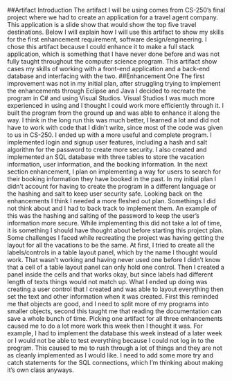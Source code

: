 ##Artifact Introduction
  The artifact I will be using comes from CS-250’s final project where we had to create an application for a travel agent company. This application is a slide show that would show the top five travel destinations. Below I will explain how I will use this artifact to show my skills for the first enhancement requirement, software design/engineering. I chose this artifact because I could enhance it to make a full stack application, which is something that I have never done before and was not fully taught throughout the computer science program. This artifact show cases my skills of working with a front-end application and a back-end database and interfacing with the two. 
##Enhancement One
  The first improvement was not in my initial plan, after struggling trying to implement the enhancements through Eclipse and Java I decided to recreate the program in C# and using Visual Studios. Visual Studios I was much more experienced in using and I thought I could work more efficiently through it. I built the program from the ground up and was able to enhance it along the way. I think in the long run this was much better, I learned a lot and did not have to work with code that I didn’t write, since most of the code was given to us in CS-250.
  I ended up with a more useful and complete program. I implemented login and signup user features, including a hash and salt algorithm for the password to create more security. I also created and implemented an SQL database with three tables to store the vacation information, user information, and the booking information. In the next section enhancement, I plan on implementing a way for users to search for their booking information they have booked in the past. In my initial plan I didn’t account for having to create the program in a different language or the hashing and salt to keep user security safe. 
	Looking back on the enhancements I think I needed a more fleshed out plan. Somethings I did not think about and I had to back track to implement them. An example of this was the hashing and salting of the password to keep the user’s information more secure. While implementing this did not take a lot of time, it is something I should have thought about before starting this project plan. Some challenges I faced while recreating the project was having getting the layout for all the vacations to be the same. At first, I tried to create all the labels/controls in a table layout panel, which by the name I thought would work. That wasn’t working and having never used one before I didn’t know that a cell of a table layout panel can only hold one control. Then I created a panel inside the cells and that works okay, but since labels had different length of texts things would not match up.
	What I ended up doing was creating a user control that I created and was able to layout everything then set the text and other information when it was created. First this reminded me that objects are good, and I need to split more of my programs into smaller objects, second this taught me that reading the documentation can save a whole bunch of time. Picking one artifact for all three enhancements caused me to do a lot more work this week then I thought it was. For example, I had to implement the database this week instead of a later week or I would not be able to test everything because I could not log in to the program. This caused to me to rush through a lot of things and they are not as cleanly implemented as I would like. I need to add some more try and catch statements for the SQL connections, which I’m thinking about making it’s own class anyways. 
